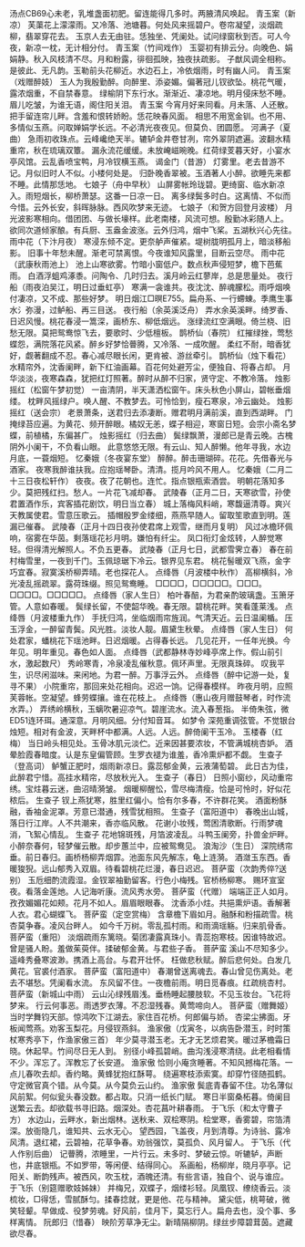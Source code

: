 <!-- { "loadSidebar": true } -->
汤点CB69心未老，乳堆盏面初肥。留连能得几多时。两腋清风唤起。 
青玉案（新凉）
芙蕖花上濛濛雨。又冷落、池塘暮。何处风来摇碧户。卷帘凝望，淡烟疏柳，翡翠穿花去。 
玉京人去无由驻。恁独坐、凭阑处。试问绿窗秋到否。可人今夜，新凉一枕，无计相分付。 
青玉案（竹间戏作）
玉婴初有排云分。向晚色、娟娟静。秋入风枝清不尽。月和粉露，徘徊孤映，独夜扶疏影。 
子猷风调全相称。是彼此、无凡韵。玉勒前头花柳近。水边石上，冷依烟雨，时有幽人问。 
青玉案（戏赠醉妓）
玉人为我殷勤醉。向醉里、添姿媚。偏著冠儿钗欲坠。桃花气暖，露浓烟重，不自禁春意。 
绿榆阴下东行水。渐渐近、凄凉地。明月侵床愁不睡。眉儿吃皱，为谁无语，阁住阳关泪。 
青玉案
今宵月好来同看。月未落、人还散。把手留连帘儿畔。含羞和恨转娇盼。恁花映春风面。 
相思不用宽金钏。也不用、多情似玉燕。问取婵娟学长远。不必清光夜夜见。但莫负、团圆愿。 
河满子（夏曲）
急雨初收珠点。云峰巉绝天半。辘轳金井卷甘冽，帘外翠阴遮遍。波翻水精重帘，秋在琉璃双簟。 
漏永流花缓缓。未放崦嵫晼晚。红荷绿芰暮天好，小宴水亭风馆。云乱香喷宝鸭，月冷钗横玉燕。 
谒金门（昔游）
灯雾里。老去昔游不记。月似旧时人不似。小楼何处是。 
归卧晚香翠被。玉酒著人小醉。欲睡先来都不睡。此情那恁地。 
七娘子（舟中早秋）
山屏雾帐玲珑碧。更绮窗、临水新凉入。雨短烟长，柳桥萧瑟。这番一日凉一日。 
离多绿鬓多时白。这离情、不似而今惜。云外长安，斜晖脉脉。西风吹梦来无迹。 
七娘子（和贺方回登月波楼）
月光波影寒相向。借团团、与做长壕样。此老南楼，风流可想。殷勤冰彩随人上。 
欲同次道倾家酿。有兵厨、玉盎金波涨。云外归鸿，烟中飞桨。五湖秋兴心先往。 
雨中花（下汴月夜）
寒浸东倾不定。更奈舻声催紧。堤树胧明孤月上，暗淡移船影。 
旧事十年愁未醒。渐老可禁离恨。今夜谁知风露里，目断云空尽。 
雨中花（武康秋雨池上）
池上山寒欲雾。竹暗小窗低户。数点秋声侵短梦，檐下芭蕉雨。 
白酒浮蛆鸡涿黍。问陶令、几时归去。溪月岭云红蓼岸，总是思量处。 
夜行船（雨夜泊吴江，明日过垂虹亭）
寒满一衾谁共。夜沈沈、醉魂朦松。雨呼烟唤付凄凉，又不成、那些好梦。 
明日烟江□暝E755。扁舟系、一行螮蝀。季鹰生事水氵弥漫，过鲈船、再三目送。 
夜行船（余英溪泛舟）
弄水余英溪畔。绮罗香、日迟风慢。桃花春浸一篙深，画桥东、柳低烟远。 
涨绿流红空满眼。倚兰桡、旧愁无限。莫把鸳鸯惊飞去，要歌时、少低檀板。 
鹊桥仙（春院）
红摧绿挫，莺愁蝶怨，满院落花风紧。醉乡好梦恰瞢腾，又冷落、一成吹醒。 
柔红不耐，暗香犹好，觑著翻成不忍。春心减尽眼长闲，更肯被、游丝牵引。 
鹊桥仙（烛下看花）
水精帘外，沈香阑畔，新下红油画幕。百花何处避芳尘，便独自、将春占却。 
月华淡淡，夜寒森森，犹把红灯照著。醉时从醉不归家，贤守定、不教冷落。 
烛影摇红（松窗午梦初觉）
一亩清阴，半天潇洒松窗午。床头秋色小屏山，碧帐垂烟缕。 
枕畔风摇绿户。唤人醒、不教梦去。可怜恰到，瘦石寒泉，冷云幽处。 
烛影摇红（送会宗）
老景萧条，送君归去添凄断。赠君明月满前溪，直到西湖畔。 
门掩绿苔应遍。为黄花、频开醉眼。橘奴无恙，蝶子相迎，寒窗日短。会宗小斋名梦蝶，前植橘，东偏甚广。 
烛影摇红（归去曲）
鬓绿飘萧，漫郎已是青云晚。古槐阴外小阑干，不负看山眼。 
此意悠悠无限。有云山、知人醉懒。他年寻我，水边月底，一蓑烟短。 
忆秦娥（冬夜宴东堂）
醉醉。醉击珊瑚碎。花花。先借春光与酒家。 
夜寒我醉谁扶我。应抱瑶琴卧。清清。揽月吟风不用人。 
忆秦娥（二月二十三日夜松轩作）
夜夜。夜了花朝也。连忙。指点银瓶索酒尝。 
明朝花落知多少。莫把残红扫。愁人。一片花飞减却春。 
武陵春（正月二日，天寒欲雪，孙使君置酒作乐，宾客插花剧饮，明日当立春）
城上落梅风料峭，寒馥逼清尊。爽兴天教属使君。雪意压歌云。 
插帽殷罗金缕细，燕燕早随人。留取笙歌直到明。莲漏已催春。 
武陵春（正月十四日夜孙使君席上观雪，继而月复明）
风过冰檐环佩响，宿雾在华茵。剩落瑶花衫月明。嫌怕有纤尘。 
凤口衔灯金炫转，人醉觉寒轻。但得清光解照人。不负五更春。 
武陵春（正月七日，武都雪霁立春）
春在前村梅雪里，一夜到千门。玉佩琼琚下冷云。银界见东君。 
桃花髻暖双飞燕，金字巧宜春。寂寞溪桥柳弄晴。老也探花人。 
点绛唇（月波楼中秋作）
高柳横斜，冷光凌乱摇疏翠。露荷珠缀。照见鸳鸯睡。 
□□□□，□□□□□。□□□。□□□□。□□□□□。 
点绛唇（家人生日）
柏叶春醅，为君亲酌玻璃盏。玉箫牙管。人意如春暖。 
鬓绿长留，不使韶华晚。春无限。碧桃花畔。笑看蓬莱浅。 
点绛唇（月波楼重九作）
手抚归鸿，坐临烟雨帘旌润。气清天近。云日温阑楯。 
压玉浮金，一醉留青鬓。风光胜。淡妆人靓。眉黛生秋晕。 
点绛唇（家人生日）
何处君家，蟠桃花下瑶池畔。日迟烟暖。占得春长远。 
几见花开，一任年光换。今年见。明年重见。春色如人面。 
点绛唇（武都静林寺妙峰亭席上作。假山前引水，激起数尺）
秀岭寒青，冷泉凌乱催秋意。佩环声里。无限真珠碎。 
叹我平生，识尽闲滋味。来闲地。为君一醉。万事浮云外。 
点绛唇（醉中记游一处，复寻不果）
小院重帘，那回来处花相向。迟迟一饷。记得春模样。 
昨夜月明，应照芙蓉帐。空凝望。蜂劳蝶攘。谁在花枝上。 
点绛唇（惠山夜月赠鼓琴者，时作流水弄。）
弄绣岭横秋，玉螭吹暑迎凉气。碧崖流水。流入春葱指。 
半倚朱弦，微ED51连环珥。通深意。月明风细。分付知音耳。 
如梦令
深苑重调弦管。不觉银台烛短。相对有金波，天畔杯中都满。人远。人远。醉倚阑干玉冷。 
玉楼春（红梅）
当日岭头相见处。玉骨冰肌元淡伫。近来因甚要浓妆，不管满城桃杏妒。 
酒晕脸霞春暗度。认是东皇偏管顾。生罗衣褪为谁羞，香冷熏炉都不觑。 
生查子（登高词）
鲈蟹正肥时，烟雨新凉日。露蕊郁金黄，云液蒲萄碧。 
此日古为佳，此醉君宁惜。高挂水精帘，尽放秋光入。 
生查子（春日）
日照小窗纱，风动重帘绣。宝炷暮云迷，曲沼晴漪皱。 
烟暖柳醒忪，雪尽梅清瘦。恰是可怜时，好似花秾后。 
生查子
钗上燕犹寒，胜里红偏小。恰有尔多春，不许群花笑。 
酒面粉酥融，香袖金泥罩。芳意已潜通，残雪犹相照。 
生查子（富阳道中）
春晚出山城，落日行江岸。人不共潮来，香亦临风散。 
花谢小妆残，莺困清歌断。行雨梦魂消，飞絮心情乱。 
生查子
花地锦斑残，月箔波凌乱。斗鸭玉阑旁，扑兽金炉畔。 
小醉奈春何，轻梦催云散。却步蕙兰中，应被鸳鸯见。 
浪淘沙（生日）
深院绣帘垂。前日春归。画桥杨柳弄烟霏。池面东风先解冻，龟上涟漪。 
酒潋玉东西。香暖狻猊。远山郁秀入双眉。待看碧桃花烂漫，春日迟迟。 
菩萨蛮（次韵秀倅?送别）
玉卮细酌流霞湿。金钗翠袖勤留客。行色小梅残。官桥杨柳寒。 
赐环宣室夜。看落金莲灺。人记海听康。流风秀水旁。 
菩萨蛮（代赠）
端端正正人如月。孜孜媚媚花如颊。花月不如人。眉眉眼眼春。 
沈香添小炷。共挹熏炉语。香解著人衣。君心蝴蝶飞。 
菩萨蛮（定空赏梅）
含章檐下眉如月。融酥和粉描疏雪。桃杏莫争春。凌风台畔人。 
如今千万树。零乱孤村雨。和雨滴瑶觞。归来肌骨香。 
菩萨蛮（重阳）
淡烟疏雨东篱晓。菊团凄露真珠小。青蕊抱寒枝。因谁特故迟。 
曾是骚人盼。羞做茱萸伴。揉破郁金黄。与君些子香。 
菩萨蛮
溪山不尽知多少。遥峰秀叠寒波渺。携酒上高台。与君开壮怀。 
枉做悲秋赋。醉后悲何处。白发几黄花。官裘付酒家。 
菩萨蛮（富阳道中）
春潮曾送离魂去。春山曾见伤离处。老去不堪愁。凭阑看水流。 
东风留不住。一夜檐前雨。明日觅春痕。红疏桃杏村。 
菩萨蛮（新城山中雨）
云山沁绿残眉浅。垂杨睡起腰肢软。不见玉妆台。飞花将梦来。 
行云何事恶。雨透罗衣薄。不忍湿残春。黄莺啼向人。 
菩萨蛮（赠舞姬）
当时学舞钧天部。惊鸿吹下江湖去。家住百花桥。何郎偏与娇。 
杏梁尘拂面。牙板闻莺燕。劝客玉梨花。月侵钗燕斜。 
渔家傲（戊寅冬，以病告卧潜玉，时时策杖寒秀亭下，作渔家傲三首）
年少莫寻潜玉老。无才无艺烦君笑。暖过茅檐霜日晓。休起早。竹间尽日无人到。 
别径小峰孤碧峭。曲沟浅浸寒清绕。此老相看情不少。浑忘了。浑教忘了长安道。 
渔家傲
恰则小庵贪睡著。不知风撼梅花落。一点儿春吹去却。香约略。黄蜂犹抱红酥萼。 
绕遍寒枝添索寞。却穿竹径随孤鹤。守定微官真个错。从今莫。从今莫负云山约。 
渔家傲
鬓底青春留不住。功名薄似风前絮。何似瓮头春没数。都占取。只消一纸长门赋。 
寒日半窗桑柘暮。倚阑目送繁云去。却欲载书寻旧路。烟深处。杏花菖叶耕春雨。 
于飞乐（和太守曹子方）
水边山，云畔水，新出烟林。送秋来、双桧寒阴。桧堂寒，香雾碧，帘箔清深。放衙隐几，谁知共、云水无心。 
望西园，飞盖夜，月到清尊。为诗翁、露冷风清。退红裙，云碧袖，花草争春。劝翁强饮，莫孤负、风月留人。 
于飞乐（代人作别后曲）
记瞢腾，浓睡里，一片行云。未多时、梦破云惊。听辘轳，声断也，井底银瓶。不如罗带，等闲便、结得同心。 
系画船，杨柳岸，晓月亭亭。记阳关、断韵残声。被西风，吹玉枕，酒魄还清。有些言语，独自个、说与谁应。 
于飞乐（别筵赠歌妓姊妹）
并梅兄，双蝶子，烟缕衫轻。凤凰钗、缭绕香云。淡梳妆，□得恁，雪腻酥匀。揉春捻就，更是他、花与精神。 
黛尖低，桃萼破，微笑轻颦。早做成、役梦劳魂。好风前，佳月下，莫忘行人。扁舟去也，没个事、多样离情。 
阮郎归（惜春）
映阶芳草净无尘。新晴隔柳阴。绿丝步障碧茸茵。遮藏欲尽春。 
